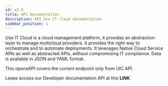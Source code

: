 ```yaml
---
id: v2.0
title: API Documentation
description: API Use IT cloud documentation
sidebar_position: 1
---
```


Use IT Cloud is a cloud management platform, it provides an abstraction layer to manage multicloud providers. It provides the right way to orchestrate and to automate deployments. It leverages Native Cloud Service APIs as well as abstracted APIs, without compromising IT compliance. Data is available in JSON and YAML format.

This opensAPI covers the current endpoint only from UIC API.

Lease access our Developer documentation API at this <a to="/api/v2.0/" target="_blank">**LINK**.</a>
